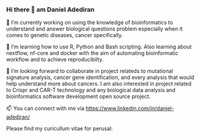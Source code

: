 ### Hi there 👋 am Daniel Adediran

🔭 I’m currently working on using the knowledge of bioinformatics to understand and answer biological questions problem especially when it comes to genetic diseases, cancer specifically.

 🌱 I’m learning how to use R, Python and Bash scripting. Also learning about nextflow, nf-core and docker with the aim of automating bioinformatic workflow and to achieve reproducibilty.
 
 👯 I’m looking forward to collaborate in project relateds to mutational signature analysis, cancer gene identification, and every analysis that would help understand more about cancers. I am also interested in project related to Crispr and CAR-T technology and any biological data analysis and bioinformatics software development open source project.
 
 📫 You can connect with me via https://www.linkedin.com/in/daniel-adediran/

 Please find my curicullum vitae for perusal: 
